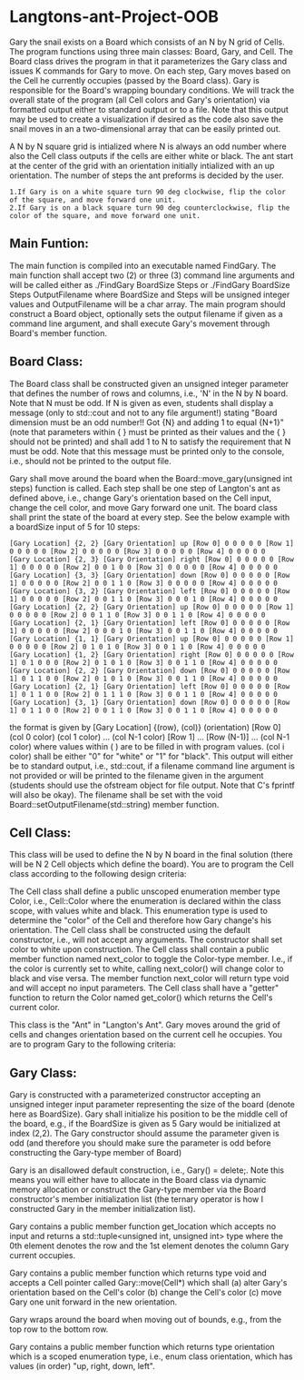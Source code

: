 # Langtons-ant-Project-OOB


Gary the snail exists on a Board which consists of an N by N grid of Cells. The program functions using three main classes: Board, Gary, and Cell. The Board class drives the program in that it parameterizes the Gary class and issues K commands for Gary to move. On each step, Gary moves based on the Cell he currently occupies (passed by the Board class). Gary is responsible for the Board's wrapping boundary conditions. We will track the overall state of the program (all Cell colors and Gary's orientation) via formatted output either to standard output or to a file. Note that this output may be used to create a visualization if desired as the code also save the snail moves in an a two-dimensional array that can be easily printed out.


A N by N square grid is intialized where N is always an odd number where also the Cell class outputs if the cells are either white or black. The ant start at the center of the grid with an orientation initially intialized with an up orientation. The number of steps the ant preforms is decided by the user.
 
    1.If Gary is on a white square turn 90 deg clockwise, flip the color of the square, and move forward one unit. 
    2.If Gary is on a black square turn 90 deg counterclockwise, flip the color of the square, and move forward one unit. 
 
## Main Funtion:
 
The main function is compiled into an executable named FindGary. The main function shall accept two (2) or three (3) command line arguments and will be called either as ./FindGary BoardSize Steps or ./FindGary BoardSize Steps OutputFilename where BoardSize and Steps will be unsigned integer values and OutputFilename will be a char array. The main program should construct a Board object, optionally sets the output filename if given as a command line argument, and shall execute Gary's movement through Board's member function.
 
## Board Class:

The Board class shall be constructed given an unsigned integer parameter that defines the number of rows and columns, i.e., 'N' in the N by N board. Note that N must be odd. If N is given as even, students shall display a message (only to std::cout and not to any file argument!) stating "Board dimension must be an odd number!! Got {N} and adding 1 to equal {N+1}" (note that parameters within { } must be printed as their values and the { } should not be printed) and shall add 1 to N to satisfy the requirement that N must be odd. Note that this message must be printed only to the console, i.e., should not be printed to the output file.


Gary shall move around the board when the Board::move_gary(unsigned int steps) function is called. Each step shall be one step of Langton's ant as defined above, i.e., change Gary's orientation based on the Cell input, change the cell color, and move Gary forward one unit. The board class shall print the state of the board at every step. See the below example with a boardSize input of 5 for 10 steps:

    [Gary Location] {2, 2} [Gary Orientation] up [Row 0] 0 0 0 0 0 [Row 1] 0 0 0 0 0 [Row 2] 0 0 0 0 0 [Row 3] 0 0 0 0 0 [Row 4] 0 0 0 0 0
    [Gary Location] {2, 3} [Gary Orientation] right [Row 0] 0 0 0 0 0 [Row 1] 0 0 0 0 0 [Row 2] 0 0 1 0 0 [Row 3] 0 0 0 0 0 [Row 4] 0 0 0 0 0
    [Gary Location] {3, 3} [Gary Orientation] down [Row 0] 0 0 0 0 0 [Row 1] 0 0 0 0 0 [Row 2] 0 0 1 1 0 [Row 3] 0 0 0 0 0 [Row 4] 0 0 0 0 0
    [Gary Location] {3, 2} [Gary Orientation] left [Row 0] 0 0 0 0 0 [Row 1] 0 0 0 0 0 [Row 2] 0 0 1 1 0 [Row 3] 0 0 0 1 0 [Row 4] 0 0 0 0 0
    [Gary Location] {2, 2} [Gary Orientation] up [Row 0] 0 0 0 0 0 [Row 1] 0 0 0 0 0 [Row 2] 0 0 1 1 0 [Row 3] 0 0 1 1 0 [Row 4] 0 0 0 0 0
    [Gary Location] {2, 1} [Gary Orientation] left [Row 0] 0 0 0 0 0 [Row 1] 0 0 0 0 0 [Row 2] 0 0 0 1 0 [Row 3] 0 0 1 1 0 [Row 4] 0 0 0 0 0
    [Gary Location] {1, 1} [Gary Orientation] up [Row 0] 0 0 0 0 0 [Row 1] 0 0 0 0 0 [Row 2] 0 1 0 1 0 [Row 3] 0 0 1 1 0 [Row 4] 0 0 0 0 0
    [Gary Location] {1, 2} [Gary Orientation] right [Row 0] 0 0 0 0 0 [Row 1] 0 1 0 0 0 [Row 2] 0 1 0 1 0 [Row 3] 0 0 1 1 0 [Row 4] 0 0 0 0 0
    [Gary Location] {2, 2} [Gary Orientation] down [Row 0] 0 0 0 0 0 [Row 1] 0 1 1 0 0 [Row 2] 0 1 0 1 0 [Row 3] 0 0 1 1 0 [Row 4] 0 0 0 0 0
    [Gary Location] {2, 1} [Gary Orientation] left [Row 0] 0 0 0 0 0 [Row 1] 0 1 1 0 0 [Row 2] 0 1 1 1 0 [Row 3] 0 0 1 1 0 [Row 4] 0 0 0 0 0
    [Gary Location] {3, 1} [Gary Orientation] down [Row 0] 0 0 0 0 0 [Row 1] 0 1 1 0 0 [Row 2] 0 0 1 1 0 [Row 3] 0 0 1 1 0 [Row 4] 0 0 0 0 0


the format is given by [Gary Location] {(row), (col)} (orientation) [Row 0] (col 0 color) (col 1 color) ... (col N-1 color) [Row 1] ... [Row (N-1)] ... (col N-1 color) where values within ( ) are to be filled in with program values. (col i color) shall be either "0" for "white" or "1" for "black". This output will either be to standard output, i.e., std::cout, if a filename command line argument is not provided or will be printed to the filename given in the argument (students should use the ofstream object for file output. Note that C's fprintf will also be okay). The filename shall be set with the void Board::setOutputFilename(std::string) member function.

## Cell Class:

This class will be used to define the N by N board in the final solution (there will be N 2 Cell objects which define the board). You are to program the Cell class according to the following design criteria:

The Cell class shall define a public unscoped enumeration member type Color, i.e., Cell::Color where the enumeration is declared within the class scope, with values white and black. This enumeration type is used to determine the "color" of the Cell and therefore how Gary change's his orientation.
The Cell class shall be constructed using the default constructor, i.e., will not accept any arguments. The constructor shall set color to white upon construction.
The Cell class shall contain a public member function named next_color to toggle the Color-type member. I.e., if the color is currently set to white, calling next_color() will change color to black and vise versa. The member function next_color will return type void and will accept no input parameters.
The Cell class shall have a "getter" function to return the Color named get_color() which returns the Cell's current color.

This class is the "Ant" in "Langton's Ant". Gary moves around the grid of cells and changes orientation based on the current cell he occupies. You are to program Gary to the following criteria:

## Gary Class:

Gary is constructed with a parameterized constructor accepting an unsigned integer input parameter representing the size of the board (denote here as BoardSize). Gary shall initialize his position to be the middle cell of the board, e.g., if the BoardSize is given as 5 Gary would be initialized at index (2,2). The Gary constructor should assume the parameter given is odd (and therefore you should make sure the parameter is odd before constructing the Gary-type member of Board)

Gary is an disallowed default construction, i.e., Gary() = delete;. Note this means you will either have to allocate in the Board class via dynamic memory allocation or construct the Gary-type member via the Board constructor's member initialization list (the ternary operator is how I constructed Gary in the member initialization list).

Gary contains a public member function get_location which accepts no input and returns a std::tuple<unsigned int, unsigned int> type where the 0th element denotes the row and the 1st element denotes the column Gary current occupies.

Gary contains a public member function which returns type void and accepts a Cell pointer called Gary::move(Cell*) which shall (a) alter Gary's orientation based on the Cell's color (b) change the Cell's color (c) move Gary one unit forward in the new orientation.

Gary wraps around the board when moving out of bounds, e.g., from the top row to the bottom row. 

Gary contains a public member function which returns type orientation which is a scoped enumeration type, i.e., enum class orientation, which has values (in order) "up, right, down, left".
